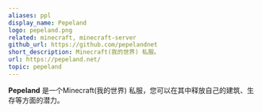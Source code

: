 ```yaml
---
aliases: ppl
display_name: Pepeland
logo: pepeland.png
related: minecraft, minecraft-server
github_url: https://github.com/pepelandnet
short_description: Minecraft(我的世界) 私服。
url: https://pepeland.net/
topic: pepeland
---
```

**Pepeland** 是一个Minecraft(我的世界) 私服，您可以在其中释放自己的建筑、生存等方面的潜力。